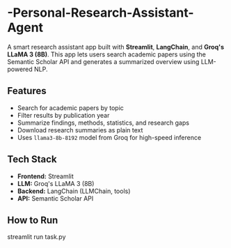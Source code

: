 # -Personal-Research-Assistant-Agent

A smart research assistant app built with **Streamlit**, **LangChain**, and **Groq's LLaMA 3 (8B)**. This app lets users search academic papers using the Semantic Scholar API and generates a summarized overview using LLM-powered NLP.

## Features

- Search for academic papers by topic
- Filter results by publication year
- Summarize findings, methods, statistics, and research gaps
- Download research summaries as plain text
- Uses `llama3-8b-8192` model from Groq for high-speed inference


##  Tech Stack

- **Frontend:** Streamlit
- **LLM:** Groq's LLaMA 3 (8B)
- **Backend:** LangChain (LLMChain, tools)
- **API:** Semantic Scholar API


##  How to Run

streamlit run task.py



